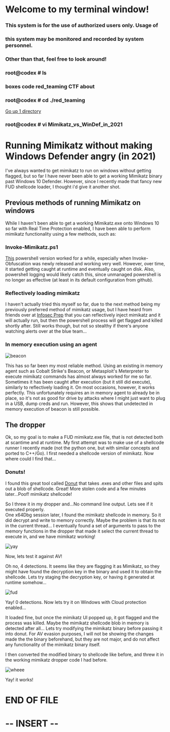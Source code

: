 # Welcome to my terminal window!                                                               
###  This system is for the use of authorized users only.  Usage of   
###  this system may be monitored and recorded by system personnel.                                                                   
###           Other than that, feel free to look around!  
### root@codex # ls
### boxes code red_teaming CTF about
### root@codex # cd ./red_teaming
[Go up 1 directory](../red_teaming.md)
### root@codex # vi Mimikatz_vs_WinDef_in_2021
  
# Running Mimikatz without making Windows Defender angry (in 2021)

I've always wanted to get mimikatz to run on windows without getting flagged, but so far I have never been able to get a working Mimikatz binary past Windows 10 Defender.
However, since I recently made that fancy new FUD shellcode loader, I thought i'd give it another shot.

## Previous methods of running Mimikatz on windows
  
While I haven't been able to get a working Mimikatz.exe onto Windows 10 so far with Real Time Protection enabled, I have been able to perform mimikatz functionality using
a few methods, such as:
  
### Invoke-Mimikatz.ps1
  
[This](https://github.com/PowerShellMafia/PowerSploit/blob/master/Exfiltration/Invoke-Mimikatz.ps1) powershell version worked for a while, especially when Invoke-Obfuscation was newly released and working very well. However, over time, it started getting caught
at runtime and eventually caught on disk. Also, powershell logging would likely catch this, since unmanaged powershell is no longer as effective (at least in its default 
configuration from github).

### Reflectively loading mimikatz
  
I haven't actually tried this myself so far, due to the next method being my previously preferred method of mimikatz usage, but I have heard from friends over at [Infosec Prep](https://discord.gg/FBnEgHmce6) that you can
reflectively inject mimikatz and it will actually run, but then the powershell process will get flagged and killed shortly after. Still works though, but not so stealthy
if there's anyone watching alerts over at the blue team...

### In memory execution using an agent
  
![beacon](./Mimikatz_vs_WinDef_in_2021_img/beacon_mimikatz.png)
  
This has so far been my most reliable method. Using an existing in memory agent such as Cobalt Strike's Beacon, or Metasploit's Meterpreter to execute mimikatz commands
has almost always worked for me so far. Sometimes it has been caught after execution (but it still did execute), similarly to reflectively loading it. On most occasions,
however, it works perfectly. This unfortunately requires an in memory agent to already be in place, so it's not as good for drive by attacks where I might just want to
plug in a USB, dump creds and run. However, this shows that undetected in memory execution of beacon is still possible.


## The dropper
  
Ok, so my goal is to make a FUD mimikatz.exe file, that is not detected both at scantime and at runtime. My first attempt was to make use of a shellcode runner I recently
made (not the python one, but with similar concepts and ported to C++/Go). I first needed a shellcode version of mimikatz. Now where could I find that...

### Donuts!
  
I found this great tool called [Donut](https://github.com/TheWover/donut) that takes .exes and other files and spits out a blob of shellcode. Great! More stolen code and
a few minutes later...Poof! mimikatz shellcode!  
  
So I threw it in my dropper and...No command line output. Lets see if it executed properly.  
One x64Dbg session later, I found the mimikatz shellcode in memory. So it did decrypt and write to memory correctly. Maybe the problem is that its not in the current
thread... I eventually found a set of arguments to pass to the memory functions in the dropper that made it select the current thread to execute in, and we have
mimikatz working!
  
![yay](./Mimikatz_vs_WinDef_in_2021_img/dropper_mimikatz1.png)
  
Now, lets test it against AV!

Oh no, 4 detections. It seems like they are flagging it as Mimikatz, so they might have found the decryption key in the binary and used it to obtain the shellcode. Lets try
staging the decryption key, or having it generated at runtime somehow...
  
![fud](./Mimikatz_vs_WinDef_in_2021_img/mimikatz_fud.png)
  
Yay! 0 detections. Now lets try it on Windows with Cloud protection enabled...

It loaded fine, but once the mimikatz UI popped up, it got flagged and the process was killed. Maybe the mimikatz shellcode blob in memory is detected after all... Lets try modifying the mimikatz binary before passing it into donut. For AV evasion purposes, I will not be showing the changes made the the binary beforehand, but they are not major, and do not affect any functionality of the mimikatz binary itself.

I then converted the modified binary to shellcode like before, and threw it in the working mimikatz dropper code I had before.
  
![wheee](./Mimikatz_vs_WinDef_in_2021_img/mimikatz_final.png)
  
Yay! it works!

# END OF FILE
# -- INSERT --



